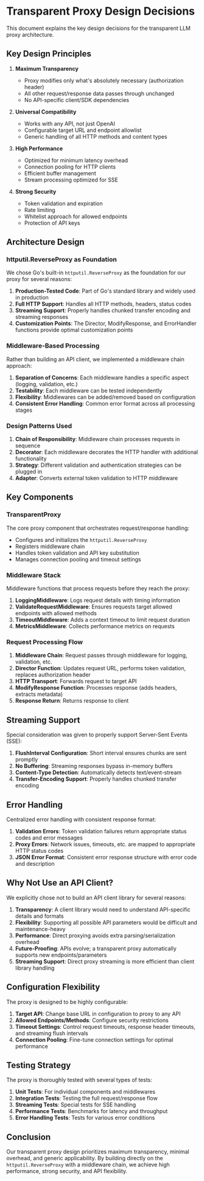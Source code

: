 # Transparent Proxy Design Decisions

This document explains the key design decisions for the transparent LLM proxy architecture.

## Key Design Principles

1. **Maximum Transparency** 
   - Proxy modifies only what's absolutely necessary (authorization header)
   - All other request/response data passes through unchanged
   - No API-specific client/SDK dependencies

2. **Universal Compatibility**
   - Works with any API, not just OpenAI
   - Configurable target URL and endpoint allowlist
   - Generic handling of all HTTP methods and content types

3. **High Performance**
   - Optimized for minimum latency overhead
   - Connection pooling for HTTP clients
   - Efficient buffer management
   - Stream processing optimized for SSE

4. **Strong Security**
   - Token validation and expiration
   - Rate limiting
   - Whitelist approach for allowed endpoints
   - Protection of API keys

## Architecture Design

### httputil.ReverseProxy as Foundation

We chose Go's built-in `httputil.ReverseProxy` as the foundation for our proxy for several reasons:

1. **Production-Tested Code**: Part of Go's standard library and widely used in production
2. **Full HTTP Support**: Handles all HTTP methods, headers, status codes
3. **Streaming Support**: Properly handles chunked transfer encoding and streaming responses
4. **Customization Points**: The Director, ModifyResponse, and ErrorHandler functions provide optimal customization points

### Middleware-Based Processing

Rather than building an API client, we implemented a middleware chain approach:

1. **Separation of Concerns**: Each middleware handles a specific aspect (logging, validation, etc.)
2. **Testability**: Each middleware can be tested independently
3. **Flexibility**: Middlewares can be added/removed based on configuration
4. **Consistent Error Handling**: Common error format across all processing stages

### Design Patterns Used

1. **Chain of Responsibility**: Middleware chain processes requests in sequence
2. **Decorator**: Each middleware decorates the HTTP handler with additional functionality
3. **Strategy**: Different validation and authentication strategies can be plugged in
4. **Adapter**: Converts external token validation to HTTP middleware

## Key Components

### TransparentProxy

The core proxy component that orchestrates request/response handling:

- Configures and initializes the `httputil.ReverseProxy`
- Registers middleware chain
- Handles token validation and API key substitution
- Manages connection pooling and timeout settings

### Middleware Stack

Middleware functions that process requests before they reach the proxy:

1. **LoggingMiddleware**: Logs request details with timing information
2. **ValidateRequestMiddleware**: Ensures requests target allowed endpoints with allowed methods
3. **TimeoutMiddleware**: Adds a context timeout to limit request duration
4. **MetricsMiddleware**: Collects performance metrics on requests

### Request Processing Flow

1. **Middleware Chain**: Request passes through middleware for logging, validation, etc.
2. **Director Function**: Updates request URL, performs token validation, replaces authorization header
3. **HTTP Transport**: Forwards request to target API
4. **ModifyResponse Function**: Processes response (adds headers, extracts metadata)
5. **Response Return**: Returns response to client

## Streaming Support

Special consideration was given to properly support Server-Sent Events (SSE):

1. **FlushInterval Configuration**: Short interval ensures chunks are sent promptly
2. **No Buffering**: Streaming responses bypass in-memory buffers
3. **Content-Type Detection**: Automatically detects text/event-stream
4. **Transfer-Encoding Support**: Properly handles chunked transfer encoding

## Error Handling

Centralized error handling with consistent response format:

1. **Validation Errors**: Token validation failures return appropriate status codes and error messages
2. **Proxy Errors**: Network issues, timeouts, etc. are mapped to appropriate HTTP status codes
3. **JSON Error Format**: Consistent error response structure with error code and description

## Why Not Use an API Client?

We explicitly chose not to build an API client library for several reasons:

1. **Transparency**: A client library would need to understand API-specific details and formats
2. **Flexibility**: Supporting all possible API parameters would be difficult and maintenance-heavy
3. **Performance**: Direct proxying avoids extra parsing/serialization overhead
4. **Future-Proofing**: APIs evolve; a transparent proxy automatically supports new endpoints/parameters
5. **Streaming Support**: Direct proxy streaming is more efficient than client library handling

## Configuration Flexibility

The proxy is designed to be highly configurable:

1. **Target API**: Change base URL in configuration to proxy to any API
2. **Allowed Endpoints/Methods**: Configure security restrictions
3. **Timeout Settings**: Control request timeouts, response header timeouts, and streaming flush intervals
4. **Connection Pooling**: Fine-tune connection settings for optimal performance

## Testing Strategy

The proxy is thoroughly tested with several types of tests:

1. **Unit Tests**: For individual components and middlewares
2. **Integration Tests**: Testing the full request/response flow
3. **Streaming Tests**: Special tests for SSE handling
4. **Performance Tests**: Benchmarks for latency and throughput
5. **Error Handling Tests**: Tests for various error conditions

## Conclusion

Our transparent proxy design prioritizes maximum transparency, minimal overhead, and generic applicability. By building directly on the `httputil.ReverseProxy` with a middleware chain, we achieve high performance, strong security, and API flexibility.
